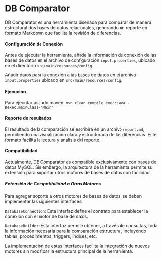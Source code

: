 # DB Comparator

DB Comparator es una herramienta diseñada para comparar de manera estructural dos bases de datos relacionales, generando un reporte en formato Markdown que facilita la revisión de diferencias.

#### Configuración de Conexión
Antes de ejecutar la herramienta, añade la información de conexión de las bases de datos en el archivo de configuración `input.properties`, ubicado en el directorio `src/main/resources/config`.

Añadir datos para la conexión a las bases de datos en el archivo `input.properties` ubicado en `src/main/resources/config`.

#### Ejecución
Para ejecutar usando maven: `mvn clean compile exec:java -Dexec.mainClass="Main"`

#### Reporte de resultados
El resultado de la comparación se escribirá en un archivo `report.md`, permitiendo una visualización clara y estructurada de las diferencias. Este formato facilita la lectura y análisis del reporte.

#### Compatibilidad
Actualmente, DB Comparator es compatible exclusivamente con bases de datos MySQL. Sin embargo, la arquitectura de la herramienta permite su extensión para soportar otros motores de bases de datos con facilidad.

##### Extensión de Compatibilidad a Otros Motores
Para agregar soporte a otros motores de bases de datos, se deben implementar las siguientes interfaces:

`DatabaseConnection`: Esta interfaz define el contrato para establecer la conexión con el motor de base de datos.

`DatabaseBuilder`: Esta interfaz permite obtener, a través de consultas, toda la información necesaria para la comparación estructural, incluyendo tablas, procedimientos, triggers, índices, etc.

La implementación de estas interfaces facilita la integración de nuevos motores sin modificar la estructura principal de la herramienta.